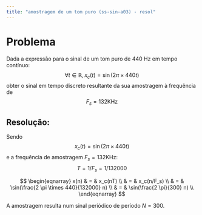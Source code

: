 ```yaml
---
title: "amostragem de um tom puro (ss-sin-a03) - resol"
---
```

# Problema
Dada a expressão para o sinal de um tom puro de 440 Hz em tempo contínuo:
$$\forall t \in \mathbb{R}, x_c(t) = \sin(2 \pi \times 440 t)$$
obter o sinal em tempo discreto resultante da sua amostragem à frequência de 
$$F_s = 132 \text{KHz}$$

## Resolução:

Sendo 
$$ x_c(t) = \sin(2 \pi \times 440 t)$$
e a frequência de amostragem $F_s = 132 \text{KHz}$:
$$T = 1/F_s = 1/132000 $$


$$
\begin{eqnarray}
x(n) & = &  x_c(nT) \\
& = & x_c(n/F_s) \\
& = & \sin(\frac{2 \pi \times 440}{132000} n) \\
& = & \sin(\frac{2 \pi}{300} n) \\
\end{eqnarray}
$$

A amostragem resulta num sinal periódico de período $N = 300$.
